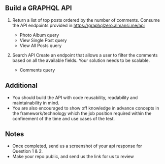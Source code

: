 ## Build a GRAPHQL API

1. Return a list of top posts ordered by the number of comments. Consume the API endpoints provided in https://graphqlzero.almansi.me/api
	- Photo Album query
	- View Single Post query
	- View All Posts query

2. Search API 
Create an endpoint that allows a user to filter the comments based on all the available fields. Your solution needs to be scalable. 
	- Comments query

## Additional

- You should build the API with code reusability, readability and maintainability in mind.
- You are also encouraged to show off knowledge in advance concepts in the framework/technology which the job position required within the confinement of the time and use cases of the test.

## Notes

- Once completed, send us a screenshot of your api response for Question 1 & 2. 
- Make your repo public, and send us the link for us to review
